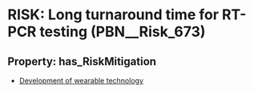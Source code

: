 # RISK: __Long turnaround time for RT-PCR testing__ (PBN__Risk_673)

## Property: has_RiskMitigation

* [Development of wearable technology](PBN__RiskMitigation_934)

